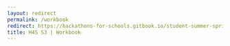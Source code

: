 ```yaml
---
layout: redirect
permalink: /workbook
redirect: https://hackathons-for-schools.gitbook.io/student-summer-sprint-1/
title: H4S S3 | Workbook
---
```

